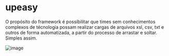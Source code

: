# upeasy

O propósito do framework é possíbilitar que times sem conhecimentos complexos de técnologia possam realizar cargas de arquivos xsl, csv, txt e outros de forma automatizada, a partir do processo de arrastar e soltar. Simples assim. 

![image](https://user-images.githubusercontent.com/52162034/183712818-3985fddf-56a0-4871-8126-41b0f9d7df34.png)

